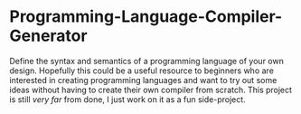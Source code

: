 # Programming-Language-Compiler-Generator
Define the syntax and semantics of a programming language of your own design. Hopefully this could be a useful resource to beginners who are interested in creating programming languages and want to try out some ideas without having to create their own compiler from scratch. This project is still *very far* from done, I just work on it as a fun side-project.

